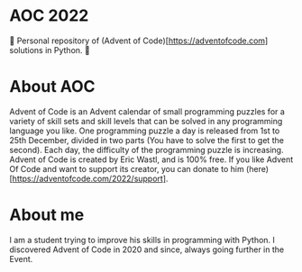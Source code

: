 # AOC 2022
🎄 Personal repository of (Advent of Code)[https://adventofcode.com] solutions in Python. 🎄

# About AOC
Advent of Code is an Advent calendar of small programming puzzles for a variety of skill sets and skill levels that can be solved in any programming language you like. One programming puzzle a day is released from 1st to 25th December, divided in two parts (You have to solve the first to get the second). Each day, the difficulty of the programming puzzle is increasing. Advent of Code is created by Eric Wastl, and is 100% free. If you like Advent Of Code and want to support its creator, you can donate to him (here)[https://adventofcode.com/2022/support].

# About me 
I am a student trying to improve his skills in programming with Python. I discovered Advent of Code in 2020 and since, always going further in the Event.
